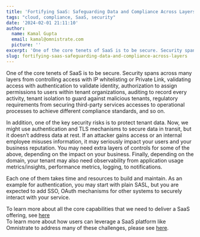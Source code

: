 ```yaml
---
title: 'Fortifying SaaS: Safeguarding Data and Compliance Across Layers'
tags: "cloud, compliance, SaaS, security"
date: '2024-02-01 21:11:10'
author:
  name: Kamal Gupta
  email: kamal@omnistrate.com
  picture: ''
excerpt: 'One of the core tenets of SaaS is to be secure. Security spans across many layers from controlling access with IP whitelisting or Private Link, validating access with authentication to validate...'
slug: fortifying-saas-safeguarding-data-and-compliance-across-layers
---
```


One of the core tenets of SaaS is to be secure. Security spans across many layers from controlling access with IP whitelisting or Private Link, validating access with authentication to validate identity, authorization to assign permissions to users within tenant organizations, auditing to record every activity, tenant isolation to guard against malicious tenants, regulatory requirements from securing third-party services accesses to operational processes to achieve different compliance standards, and so on.

In addition, one of the key security risks is to protect tenant data. Now, we might use authentication and TLS mechanisms to secure data in transit, but it doesn’t address data at rest. If an attacker gains access or an internal employee misuses information, it may seriously impact your users and your business reputation. You may need extra layers of controls for some of the above, depending on the impact on your business. Finally, depending on the domain, your tenant may also need observability from application usage metrics/insights, performance metrics, logging, to notifications.

Each one of them takes time and resources to build and maintain. As an example for authentication, you may start with plain SASL, but you are expected to add SSO, OAuth mechanisms for other systems to securely interact with your service.

To learn more about all the core capabilities that we need to deliver a SaaS offering, see [here][1]
<br>
To learn more about how users can leverage a SaaS platform like Omnistrate to address many of these challenges, please see [here][2].


  [1]: https://blog.omnistrate.com/posts/52
  [2]: https://blog.omnistrate.com/posts/53
